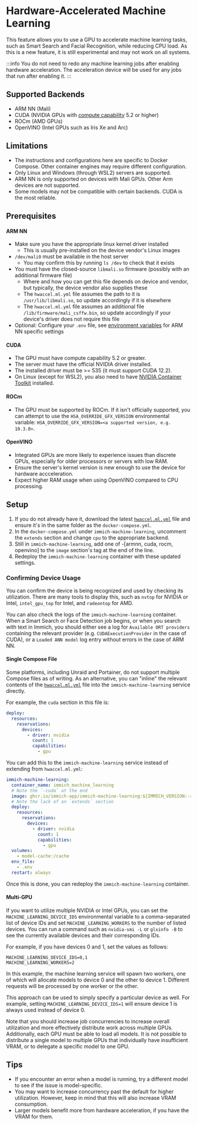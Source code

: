 # Hardware-Accelerated Machine Learning

This feature allows you to use a GPU to accelerate machine learning tasks, such as Smart Search and Facial Recognition, while reducing CPU load.
As this is a new feature, it is still experimental and may not work on all systems.

:::info
You do not need to redo any machine learning jobs after enabling hardware acceleration. The acceleration device will be used for any jobs that run after enabling it.
:::

## Supported Backends

- ARM NN (Mali)
- CUDA (NVIDIA GPUs with [compute capability](https://developer.nvidia.com/cuda-gpus) 5.2 or higher)
- ROCm (AMD GPUs)
- OpenVINO (Intel GPUs such as Iris Xe and Arc)

## Limitations

- The instructions and configurations here are specific to Docker Compose. Other container engines may require different configuration.
- Only Linux and Windows (through WSL2) servers are supported.
- ARM NN is only supported on devices with Mali GPUs. Other Arm devices are not supported.
- Some models may not be compatible with certain backends. CUDA is the most reliable.

## Prerequisites

#### ARM NN

- Make sure you have the appropriate linux kernel driver installed
  - This is usually pre-installed on the device vendor's Linux images
- `/dev/mali0` must be available in the host server
  - You may confirm this by running `ls /dev` to check that it exists
- You must have the closed-source `libmali.so` firmware (possibly with an additional firmware file)
  - Where and how you can get this file depends on device and vendor, but typically, the device vendor also supplies these
  - The `hwaccel.ml.yml` file assumes the path to it is `/usr/lib/libmali.so`, so update accordingly if it is elsewhere
  - The `hwaccel.ml.yml` file assumes an additional file `/lib/firmware/mali_csffw.bin`, so update accordingly if your device's driver does not require this file
- Optional: Configure your `.env` file, see [environment variables](/docs/install/environment-variables) for ARM NN specific settings

#### CUDA

- The GPU must have compute capability 5.2 or greater.
- The server must have the official NVIDIA driver installed.
- The installed driver must be >= 535 (it must support CUDA 12.2).
- On Linux (except for WSL2), you also need to have [NVIDIA Container Toolkit][nvct] installed.

#### ROCm

- The GPU must be supported by ROCm. If it isn't officially supported, you can attempt to use the `HSA_OVERRIDE_GFX_VERSION` environmental variable: `HSA_OVERRIDE_GFX_VERSION=<a supported version, e.g. 10.3.0>`.

#### OpenVINO

- Integrated GPUs are more likely to experience issues than discrete GPUs, especially for older processors or servers with low RAM.
- Ensure the server's kernel version is new enough to use the device for hardware accceleration.
- Expect higher RAM usage when using OpenVINO compared to CPU processing.

## Setup

1. If you do not already have it, download the latest [`hwaccel.ml.yml`][hw-file] file and ensure it's in the same folder as the `docker-compose.yml`.
2. In the `docker-compose.yml` under `immich-machine-learning`, uncomment the `extends` section and change `cpu` to the appropriate backend.
3. Still in `immich-machine-learning`, add one of -[armnn, cuda, rocm, openvino] to the `image` section's tag at the end of the line.
4. Redeploy the `immich-machine-learning` container with these updated settings.

### Confirming Device Usage

You can confirm the device is being recognized and used by checking its utilization. There are many tools to display this, such as `nvtop` for NVIDIA or Intel, `intel_gpu_top` for Intel, and `radeontop` for AMD.

You can also check the logs of the `immich-machine-learning` container. When a Smart Search or Face Detection job begins, or when you search with text in Immich, you should either see a log for `Available ORT providers` containing the relevant provider (e.g. `CUDAExecutionProvider` in the case of CUDA), or a `Loaded ANN model` log entry without errors in the case of ARM NN.

#### Single Compose File

Some platforms, including Unraid and Portainer, do not support multiple Compose files as of writing. As an alternative, you can "inline" the relevant contents of the [`hwaccel.ml.yml`][hw-file] file into the `immich-machine-learning` service directly.

For example, the `cuda` section in this file is:

```yaml
deploy:
  resources:
    reservations:
      devices:
        - driver: nvidia
          count: 1
          capabilities:
            - gpu
```

You can add this to the `immich-machine-learning` service instead of extending from `hwaccel.ml.yml`:

```yaml
immich-machine-learning:
  container_name: immich_machine_learning
  # Note the `-cuda` at the end
  image: ghcr.io/immich-app/immich-machine-learning:${IMMICH_VERSION:-release}-cuda
  # Note the lack of an `extends` section
  deploy:
    resources:
      reservations:
        devices:
          - driver: nvidia
            count: 1
            capabilities:
              - gpu
  volumes:
    - model-cache:/cache
  env_file:
    - .env
  restart: always
```

Once this is done, you can redeploy the `immich-machine-learning` container.

#### Multi-GPU

If you want to utilize multiple NVIDIA or Intel GPUs, you can set the `MACHINE_LEARNING_DEVICE_IDS` environmental variable to a comma-separated list of device IDs and set `MACHINE_LEARNING_WORKERS` to the number of listed devices. You can run a command such as `nvidia-smi -L` or `glxinfo -B` to see the currently available devices and their corresponding IDs.

For example, if you have devices 0 and 1, set the values as follows:

```
MACHINE_LEARNING_DEVICE_IDS=0,1
MACHINE_LEARNING_WORKERS=2
```

In this example, the machine learning service will spawn two workers, one of which will allocate models to device 0 and the other to device 1. Different requests will be processed by one worker or the other.

This approach can be used to simply specify a particular device as well. For example, setting `MACHINE_LEARNING_DEVICE_IDS=1` will ensure device 1 is always used instead of device 0.

Note that you should increase job concurrencies to increase overall utilization and more effectively distribute work across multiple GPUs. Additionally, each GPU must be able to load all models. It is not possible to distribute a single model to multiple GPUs that individually have insufficient VRAM, or to delegate a specific model to one GPU.

[hw-file]: https://github.com/immich-app/immich/releases/latest/download/hwaccel.ml.yml
[nvct]: https://docs.nvidia.com/datacenter/cloud-native/container-toolkit/latest/install-guide.html

## Tips

- If you encounter an error when a model is running, try a different model to see if the issue is model-specific.
- You may want to increase concurrency past the default for higher utilization. However, keep in mind that this will also increase VRAM consumption.
- Larger models benefit more from hardware acceleration, if you have the VRAM for them.
